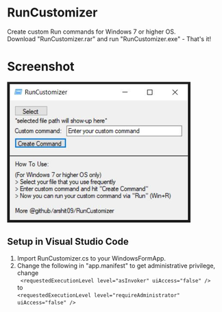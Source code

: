 # RunCustomizer
Create custom Run commands for Windows 7 or higher OS. <br />
Download "RunCustomizer.rar" and run "RunCustomizer.exe" - That's it!

# Screenshot
![Main Page](https://raw.githubusercontent.com/arshit09/RunCustomizer/master/cover.jpg)

## Setup in Visual Studio Code
1) Import RunCustomizer.cs to your WindowsFormApp.
2) Change the following in "app.manifest" to get administrative privilege,<br />
change <br />
```  <requestedExecutionLevel level="asInvoker" uiAccess="false" /> ``` <br />
to<br />
 ``` <requestedExecutionLevel level="requireAdministrator" uiAccess="false" /> ```
